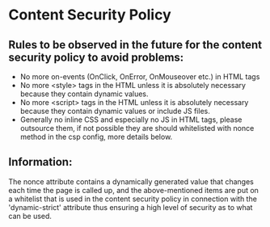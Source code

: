 # Content Security Policy

## Rules to be observed in the future for the content security policy to avoid problems:

- No more on-events (OnClick, OnError, OnMouseover etc.) in HTML tags
- No more \<style> tags in the HTML unless it is absolutely necessary because they contain dynamic values.
- No more \<script> tags in the HTML unless it is absolutely necessary because they contain dynamic values ​​or include JS files.
- Generally no inline CSS and especially no JS in HTML tags, please outsource them, if not possible they are should whitelisted with nonce method in the csp config, more details below.

## Information:

The nonce attribute contains a dynamically generated value that changes each time the page is called up, and the above-mentioned items are put on a whitelist that is used in the content security policy in connection with the 'dynamic-strict' attribute thus ensuring a high level of security as to what can be used.
